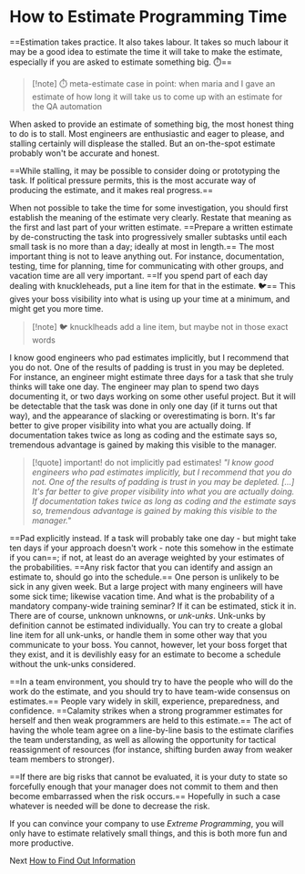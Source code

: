 # How to Estimate Programming Time
[//]: # (Version:1.0.0)
==Estimation takes practice. It also takes labour. It takes so much labour it may be a good idea to estimate the time it will take to make the estimate, especially if you are asked to estimate something big. ⏱️==

> [!note] ⏱️ meta-estimate
> case in point: when maria and I gave an estimate of how long it will take us to come up with an estimate for the QA automation

When asked to provide an estimate of something big, the most honest thing to do is to stall. Most engineers are enthusiastic and eager to please, and stalling certainly will displease the stalled. But an on-the-spot estimate probably won't be accurate and honest.

==While stalling, it may be possible to consider doing or prototyping the task. If political pressure permits, this is the most accurate way of producing the estimate, and it makes real progress.==

When not possible to take the time for some investigation, you should first establish the meaning of the estimate very clearly. Restate that meaning as the first and last part of your written estimate. ==Prepare a written estimate by de-constructing the task into progressively smaller subtasks until each small task is no more than a day; ideally at most in length.== The most important thing is not to leave anything out. For instance, documentation, testing, time for planning, time for communicating with other groups, and vacation time are all very important. ==If you spend part of each day dealing with knuckleheads, put a line item for that in the estimate. 🐦== This gives your boss visibility into what is using up your time at a minimum, and might get you more time.

> [!note] 🐦 knucklheads
> add a line item, but maybe not in those exact words

I know good engineers who pad estimates implicitly, but I recommend that you do not. One of the results of padding is trust in you may be depleted. For instance, an engineer might estimate three days for a task that she truly thinks will take one day. The engineer may plan to spend two days documenting it, or two days working on some other useful project. But it will be detectable that the task was done in only one day (if it turns out that way), and the appearance of slacking or overestimating is born. It's far better to give proper visibility into what you are actually doing. If documentation takes twice as long as coding and the estimate says so, tremendous advantage is gained by making this visible to the manager.

> [!quote] important! do not implicitly pad estimates!
> *"I know good engineers who pad estimates implicitly, but I recommend that you do not. One of the results of padding is trust in you may be depleted. \[...\] It's far better to give proper visibility into what you are actually doing. If documentation takes twice as long as coding and the estimate says so, tremendous advantage is gained by making this visible to the manager."*

==Pad explicitly instead. If a task will probably take one day - but might take ten days if your approach doesn't work - note this somehow in the estimate if you can==; if not, at least do an average weighted by your estimates of the probabilities. ==Any risk factor that you can identify and assign an estimate to, should go into the schedule.== One person is unlikely to be sick in any given week. But a large project with many engineers will have some sick time; likewise vacation time. And what is the probability of a mandatory company-wide training seminar? If it can be estimated, stick it in. There are of course, unknown unknowns, or *unk-unks*. Unk-unks by definition cannot be estimated individually. You can try to create a global line item for all unk-unks, or handle them in some other way that you communicate to your boss. You cannot, however, let your boss forget that they exist, and it is devilishly easy for an estimate to become a schedule without the unk-unks considered.

==In a team environment, you should try to have the people who will do the work do the estimate, and you should try to have team-wide consensus on estimates.== People vary widely in skill, experience, preparedness, and confidence. ==Calamity strikes when a strong programmer estimates for herself and then weak programmers are held to this estimate.== The act of having the whole team agree on a line-by-line basis to the estimate clarifies the team understanding, as well as allowing the opportunity for tactical reassignment of resources (for instance, shifting burden away from weaker team members to stronger).

==If there are big risks that cannot be evaluated, it is your duty to state so forcefully enough that your manager does not commit to them and then become embarrassed when the risk occurs.== Hopefully in such a case whatever is needed will be done to decrease the risk.

If you can convince your company to use *Extreme Programming*, you will only have to estimate relatively small things, and this is both more fun and more productive.

Next [How to Find Out Information](03-How-to-Find-Out-Information.md)
